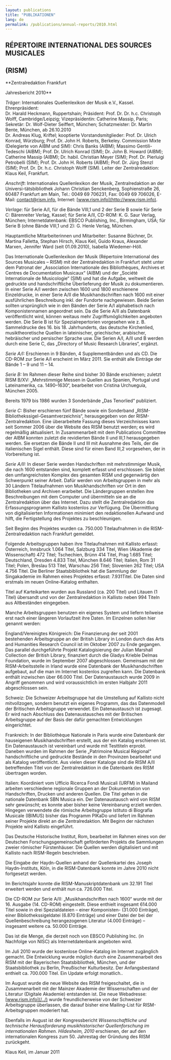 ```yaml
---
layout: publications
title: "PUBLIKATIONEN"
lang: de
permalink: /publications/annual-reports/2010.html
---
```


## RÉPERTOIRE INTERNATIONAL DES SOURCES MUSICALES 

## (RISM)

**Zentralredaktion Frankfurt  
  
Jahresbericht 2010**

_Träger_: Internationales Quellenlexikon der Musik e.V., Kassel. Ehrenpräsident:  
Dr. Harald Heckmann, Ruppertshain; Präsident: Prof. Dr. Dr. h.c. Christoph Wolff, Cambridge/Leipzig; Vizepräsidentin: Catherine Massip, Paris; Sekretär: Dr. Wolf-Dieter Seiffert, München; Schatzmeister: Dr. Martin Bente, München, ab 26.10.2010  
Dr. Andreas Klug, Kriftel; kooptierte Vorstandsmitglieder: Prof. Dr. Ulrich Konrad, Würzburg; Prof. Dr. John H. Roberts, Berkeley. Commission Mixte (Delegierte von AIBM und SIM): Chris Banks (AIBM); Massimo Gentili-Tedeschi (AIBM); Prof. Dr. Ulrich Konrad (SIM); Dr. John B. Howard (AIBM); Catherine Massip (AIBM); Dr. habil. Christian Meyer (SIM); Prof. Dr. Pierluigi Petrobelli (SIM); Prof. Dr. John H. Roberts (AIBM); Prof. Dr. Jürg Stenzl (SIM); Prof. Dr. Dr. h.c. Christoph Wolff (SIM). Leiter der Zentralredaktion: Klaus Keil, Frankfurt.

_Anschrift_: Internationales Quellenlexikon der Musik, Zentralredaktion an der Universi-tätsbibliothek Johann Christian Senckenberg, Sophienstraße 26, 60487 Frankfurt am Main, Tel.: 0049 69 706231, Fax: 0049 69 706026, E-Mail: contact@rism.info, Internet: [www.rism.info](http://www.rism.info).

_Verlage_: für Serie A/I, für die Bände VIII,1 und 2 der Serie B sowie für Serie C: Bären­reiter Verlag, Kassel; für Serie A/II, CD-ROM: K. G. Saur Verlag, München; Internetda­­tenbank: EBSCO Publishing, Inc., Birmingham, USA; für Serie B (ohne Bände VIII,1 und 2): G. Henle Verlag, München.

Hauptamtliche Mitarbeiterinnen und Mitarbeiter: Susanne Büchner, Dr. Martina Falletta, Stephan Hirsch, Klaus Keil, Guido Kraus, Alexander Marxen, Jennifer Ward (seit 01.09.2010), Isabella Wiedemer-Höll.

Das Internationale Quellenlexikon der Musik (Répertoire International des Sources Musicales – RISM) mit der Zentralredaktion in Frankfurt steht unter dem Patronat der „Association Internationale des Bibliothèques, Archives et Centres de Documentation Musicaux“ (AIBM) und der „Société Internationale de Musicologie“ (SIM) und hat die Aufgabe, weltweit die gedruckte und handschriftliche Überlieferung der Musik zu doku­mentieren. In einer Serie A/I werden zwischen 1600 und 1800 erschienene Einzeldrucke, in einer Serie A/II die Musikhandschriften nach 1600 mit einer ausführlichen Beschreibung inkl. der Fundorte nachgewiesen. Beide Serien sollten ursprünglich wie in den Bänden der Serie A/I alphabetisch nach Komponistennamen angeordnet sein. Da die Serie A/II als Datenbank veröffentlicht wird, können weitaus mehr Zugriffsmöglichkeiten angeboten werden. Die Serie B ist für Spezialrepertorien vorgesehen wie z. B. Sammeldrucke des 16. bis 18. Jahrhunderts, das deutsche Kirchenlied, musiktheoretische Quellen in lateinischer, griechischer, arabischer, hebräischer und persischer Sprache usw. Die Serien A/I, A/II und B werden durch eine Serie C, das „Directory of Music Research Libraries“, ergänzt.

_Serie A/I:_ Erschienen in 9 Bänden, 4 Supplementbänden und als CD. Die CD-ROM zur Serie A/I erscheint im März 2011. Sie enthält alle Einträge der Bände 1 – 9 und 11 – 14.

_Serie B:_ Im Rahmen dieser Reihe sind bisher 30 Bände erschienen; zuletzt RISM B/XV: „Mehrstimmige Messen in Quellen aus Spanien, Portugal und Lateinamerika, ca. 1490–1630“, bearbeitet von Cristina Urchueguía, München 2005.

Bereits 1979 bis 1986 wurden 3 Sonderbände „Das Tenorlied“ publiziert.

_Serie C:_ Bisher erschienen fünf Bände sowie ein Sonderband „RISM-Bibliothekssigel-Gesamtverzeichnis“, herausgegeben von der RISM-Zentralredaktion. Eine überarbeitete Fassung dieses Verzeichnisses kann seit Sommer 2006 über die Website des RISM benutzt werden; es wird regelmäßig aktualisiert. In Zusammenarbeit mit dem Publica­tions Committee der AIBM konnten zuletzt die revidierten Bände II und III,1 herausge­geben werden. Sie ersetzen die Bände II und III mit Ausnahme des Teils, der die italieni­schen Sigel enthält. Diese sind für einen Band III,2 vorgesehen, der in Vorbereitung ist.

_Serie A/II:_ In dieser Serie werden Handschriften mit mehrstimmiger Musik, die nach 1600 entstanden sind, komplett erfasst und erschlossen. Sie bildet den umfangreichsten Komplex des gesamten RISM und gegenwärtig den Schwerpunkt seiner Arbeit. Dafür werden von Arbeitsgruppen in mehr als 30 Ländern Titelaufnahmen von Musikhand­schriften vor Ort in den Bibliotheken und Archiven erarbeitet. Die Ländergruppen erstel­len ihre Beschreibungen mit dem Computer und übermitteln sie an die Zentralredaktion über das Internet. Dazu stellt die Zentralredaktion das Erfassungsprogramm Kallisto kostenlos zur Verfügung. Die Übermittlung von digitalisierten Informationen minimiert den redaktionellen Aufwand und hilft, die Fertigstellung des Projektes zu beschleunigen.

Seit Beginn des Projektes wurden ca. 750.000 Titelaufnahmen in die RISM-Zentral­redaktion nach Frankfurt gemeldet.

Folgende Arbeitsgruppen haben ihre Titelaufnahmen mit Kallisto erfasst: Österreich, Innsbruck 1.064 Titel, Salzburg 334 Titel, Wien (Akademie der Wissenschaft) 472 Titel; Tschechien, Brünn 414 Titel, Prag 1.685 Titel; Deutschland, Dresden 4.833 Titel, München 8.646 Titel; Italien, Rom 31 Titel; Polen, Breslau 513 Titel, Warschau 256 Titel; Slovenien 262 Titel; USA 4.756 Titel. Die Berliner Staatsbibliothek hat die Sammlung der Singakademie im Rahmen eines Projektes erfasst: 7.931Titel. Die Daten sind erstmals im neuen Online-Katalog enthalten.

Titel auf Karteikarten wurden aus Russland (ca. 200 Titel) und Litauen (1 Titel) übersandt und von der Zentralredaktion in Kallisto neben 994 Titeln aus Altbeständen eingegeben.

Manche Arbeitsgruppen benutzen ein eigenes System und liefern teilweise erst nach einer längeren Vorlaufzeit ihre Daten. Im Einzelnen sollen hier genannt werden:

England/Vereinigtes Königreich: Die Finanzierung der seit 2001 bestehenden Arbeits­gruppe an der British Library in London durch das Arts and Humanities Research Coun­cil ist im Oktober 2007 zu Ende gegangen. Das parallel durchgeführte Projekt Katalogi­sierung der Julian Marshall Collection der British Library, finanziert durch die Gladys Krieble Delmas Foundation, wurde im September 2007 abgeschlossen. Gemeinsam mit der RISM-Arbeitsstelle in Irland wurde eine Datenbank der Musikhandschriften aufge­baut, auf die man im Internet kostenlos zugreifen kann. Die Datenbank enthält inzwischen über 66.000 Titel. Der Datenaustausch wurde 2009 in Angriff genommen und wird voraussichtlich im ersten Halbjahr 2011 abgeschlossen sein.

Schweiz: Die Schweizer Arbeitsgruppe hat die Umstellung auf Kallisto nicht mitvollzogen, sondern benutzt ein eigenes Programm, das das Datenmodell der Britischen Arbeitsgruppe verwendet. Ein Datenaustausch ist zugesagt. Er wird nach Abschluss des Datenaustausches mit der Britischen Arbeitsgruppe auf der Basis der dafür gemachten Entwicklungen eingerichtet.

Frankreich: In der Bibliothèque Nationale in Paris wurde eine Datenbank der haus­eigenen Musikhandschriften erstellt, aus der ein Katalog erschienen ist. Ein Datenaus­tausch ist vereinbart und wurde mit Testtiteln erprobt. Daneben wurden im Rahmen der Serie „Patrimoine Musical Régional“ handschriftliche und gedruckte Bestände in den Provinzen bearbeitet und als Katalog veröffentlicht. Aus vielen dieser Kataloge sind die RISM A/II betreffenden Titel von der Zentralredaktion in die Datenbank des RISM über­tragen worden.

Italien: Koordiniert vom Ufficio Ricerca Fondi Musicali (URFM) in Mailand arbeiten verschiedene regionale Gruppen an der Dokumentation von Handschriften, Drucken und anderen Quellen. Die Titel gehen in die nationale Datenbank SBN Musica ein. Der Datenaustausch wird von RISM sehr gewünscht; es konnte aber bisher keine Verein­barung erzielt werden. Hingegen verwendete die römische Arbeitsgruppe Istituto di Bio­grafia Musicale (IBIMUS) bisher das Programm PIKaDo und liefert im Rahmen seiner Projekte direkt an die Zentralredaktion. Mit Beginn der nächsten Projekte wird Kallisto eingeführt.

Das Deutsche Historische Institut, Rom, bearbeitet im Rahmen eines von der Deutschen Forschungsgemeinschaft geförderten Projekts die Sammlungen zweier römischer Fürstenhäuser. Die Quellen werden digitalisiert und mit Kallisto nach RISM-Regeln beschrieben.

Die Eingabe der Haydn-Quellen anhand der Quellenkartei des Joseph Haydn-Instituts, Köln, in die RISM-Datenbank konnte im Jahre 2010 nicht fortgesetzt werden.

Im Berichtsjahr konnte die RISM-Manuskriptdatenbank um 32.191 Titel erweitert werden und enthält nun ca. 726.000 Titel.

Die CD-ROM zur Serie A/II: „Musikhandschriften nach 1600“ wurde mit der 16. Ausgabe (14. CD-ROM) eingestellt. Diese enthielt insgesamt 614.000 Titel sowie in drei Spezialdateien – einer Komponisten- (31.000 Einträge), einer Bibliothekssigeldatei (6.870 Einträge) und einer Datei der bei der Quellenbeschreibung herangezogenen Literatur (4.000 Einträge) – insgesamt weitere ca. 50.000 Einträge.

Das ist die Menge, die derzeit noch von EBSCO Publishing Inc. (in Nachfolge von NISC) als Internetdatenbank angeboten wird.

Im Juli 2010 wurde der kostenlose Online-Katalog im Internet zugänglich gemacht. Die Entwicklung wurde möglich durch eine Zusammenarbeit des RISM mit der Bayerischen Staatsbibliothek, München, und der Staatsbibliothek zu Berlin, Preußischer Kulturbesitz. Der Anfangsbestand enthielt ca. 700.000 Titel. Ein Update erfolgt monatlich..

Im August wurde die neue Website des RISM freigeschaltet, die in Zusammenarbeit mit der Mainzer Akademie der Wissenschaften und der Literatur (Digitale Akademie) entstanden ist. Die neue Webadresse: [www.rism.info](/../) wurde freundlicherweise von der Schweizer Arbeitsgruppe überlassen, die darauf bisher eine Mailing-List für RISM-Arbeitsgruppen moderiert hat.

Ebenfalls im August ist der Kongressbericht _Wissenschaftliche und technische Herausforderung musikhistorischer Quellenforschung im internationalen Rahmen. Hildesheim, 2010_ erschienen, der auf den internationalen Kongress zum 50. Jahrestag der Gründung des RISM zurückgeht.

Klaus Keil, im Januar 2011